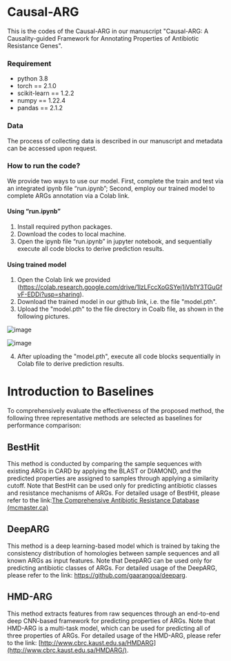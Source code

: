 # Causal-ARG

This is the codes of the Causal-ARG in our manuscript "Causal-ARG: A Causality-guided Framework for Annotating Properties of Antibiotic Resistance Genes".
### Requirement
- python 3.8
- torch == 2.1.0
- scikit-learn == 1.2.2
- numpy == 1.22.4
- pandas == 2.1.2

### Data
The process of collecting data is described in our manuscript and metadata can be accessed upon request.

### How to run the code?
We provide two ways to use our model. First, complete the train and test via an integrated ipynb file “run.ipynb”; Second, employ our trained model to complete ARGs annotation via a Colab link.

#### Using “run.ipynb”
1. Install required python packages.
2. Download the codes to local machine.
3. Open the ipynb file “run.ipynb” in jupyter notebook, and sequentially execute all code blocks to derive prediction results.

#### Using trained model
1. Open the Colab link we provided (https://colab.research.google.com/drive/1lzLFccXoGSYej1iVb1Y3TGuGfvF-EDDi?usp=sharing).
2. Download the trained model in our github link, i.e. the file "model.pth".
3. Upload the "model.pth" to the file directory in Coalb file, as shown in the following pictures.

![image](https://github.com/David-WZhao/CausalARG/assets/31216817/a49bedb4-cd77-4ddc-9f40-e0bd5eccda19)

![image](https://github.com/David-WZhao/CausalARG/assets/31216817/09e746b2-35fa-4dcc-9555-dab12607722a)


4. After uploading the "model.pth", execute all code blocks sequentially in Colab file to derive prediction results.

# Introduction to Baselines
To comprehensively evaluate the effectiveness of the proposed method, the following three representative methods are selected as baselines for performance comparison:

## BestHit
This method is conducted by comparing the sample sequences with existing ARGs in CARD by applying the BLAST or DIAMOND, and the predicted properties are assigned to samples through applying a similarity cutoff. Note that BestHit can be used only for predicting antibiotic classes and resistance mechanisms of ARGs. For detailed usage of BestHit, please refer to the link:[The Comprehensive Antibiotic Resistance Database (mcmaster.ca)](https://card.mcmaster.ca/analyze/blast)

## DeepARG
This method is a deep learning-based model which is trained by taking the consistency distribution of homologies between sample sequences and all known ARGs as input features. Note that DeepARG can be used only for predicting antibiotic classes of ARGs. For detailed usage of the DeepARG, please refer to the link: https://github.com/gaarangoa/deeparg.

## HMD-ARG
This method extracts features from raw sequences through an end-to-end deep CNN-based framework for predicting properties of ARGs. Note that HMD-ARG is a multi-task model, which can be used for predicting all of three properties of ARGs. For detailed usage of the HMD-ARG, please refer to the link: [http://www.cbrc.kaust.edu.sa/HMDARG](http://www.cbrc.kaust.edu.sa/HMDARG/).
